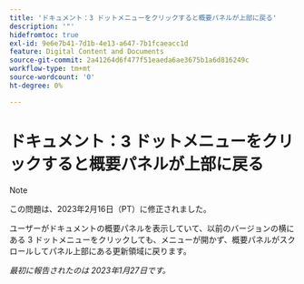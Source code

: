 ```yaml
---
title: 'ドキュメント：3 ドットメニューをクリックすると概要パネルが上部に戻る'
description: '"'
hidefromtoc: true
exl-id: 9e6e7b41-7d1b-4e13-a647-7b1fcaeacc1d
feature: Digital Content and Documents
source-git-commit: 2a41264d6f477f51eaeda6ae3675b1a6d816249c
workflow-type: tm+mt
source-wordcount: '0'
ht-degree: 0%

---
```


# ドキュメント：3 ドットメニューをクリックすると概要パネルが上部に戻る

>[!NOTE]
>
>この問題は、2023年2月16日（PT）に修正されました。

ユーザーがドキュメントの概要パネルを表示していて、以前のバージョンの横にある 3 ドットメニューをクリックしても、メニューが開かず、概要パネルがスクロールしてパネル上部にある更新領域に戻ります。

_最初に報告されたのは 2023年1月27日です。_
